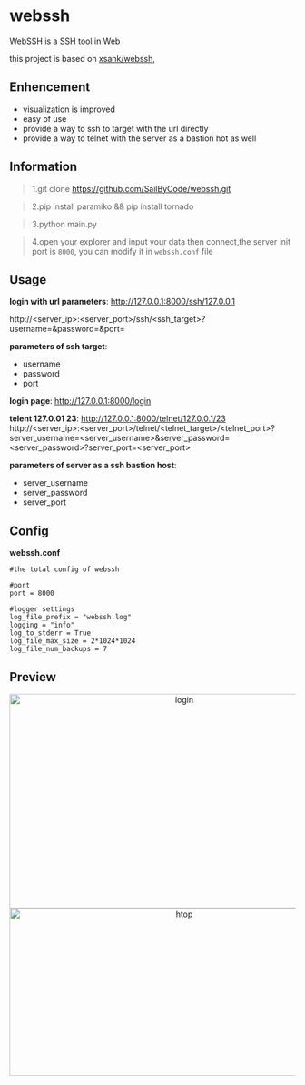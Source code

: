 webssh
====================


WebSSH is a SSH tool in Web

this project is based on [xsank/webssh](https://github.com/xsank/webssh),

Enhencement
------------
- visualization is improved
- easy of use
- provide a way to ssh to target with the url directly
- provide a way to telnet with the server as a bastion hot as well


Information
-----------

> 1.git clone https://github.com/SailByCode/webssh.git

> 2.pip install paramiko && pip install tornado

> 3.python main.py

> 4.open your explorer and input your data then connect,the server init port is `8000`,
> you can modify it in `webssh.conf` file

Usage
-----------
**login with url parameters**: http://127.0.0.1:8000/ssh/127.0.0.1

http://<server_ip>:<server_port>/ssh/<ssh_target>?username=<username>&password=<password>&port=<port>

**parameters of ssh target**:
- username
- password
- port

**login page**: http://127.0.0.1:8000/login

**telent 127.0.01 23**: http://127.0.0.1:8000/telnet/127.0.0.1/23
http://<server_ip>:<server_port>/telnet/<telnet_target>/<telnet_port>?server_username=<server_username>&server_password=<server_password>?server_port=<server_port>

**parameters of server as a ssh bastion host**:
- server_username
- server_password
- server_port

Config
----------
**webssh.conf**
```
#the total config of webssh

#port
port = 8000

#logger settings
log_file_prefix = "webssh.log"
logging = "info"
log_to_stderr = True
log_file_max_size = 2*1024*1024
log_file_num_backups = 7
```
Preview
-------
<div align="center">
    <img src="https://raw.githubusercontent.com/xsank/webssh/master/preview/login.png" width = "600" height = "377" alt="login" />
</div>
<div align="center">
    <img src="https://raw.githubusercontent.com/xsank/webssh/master/preview/htop.png" width = "600" height = "295" alt="htop" />
</div>


